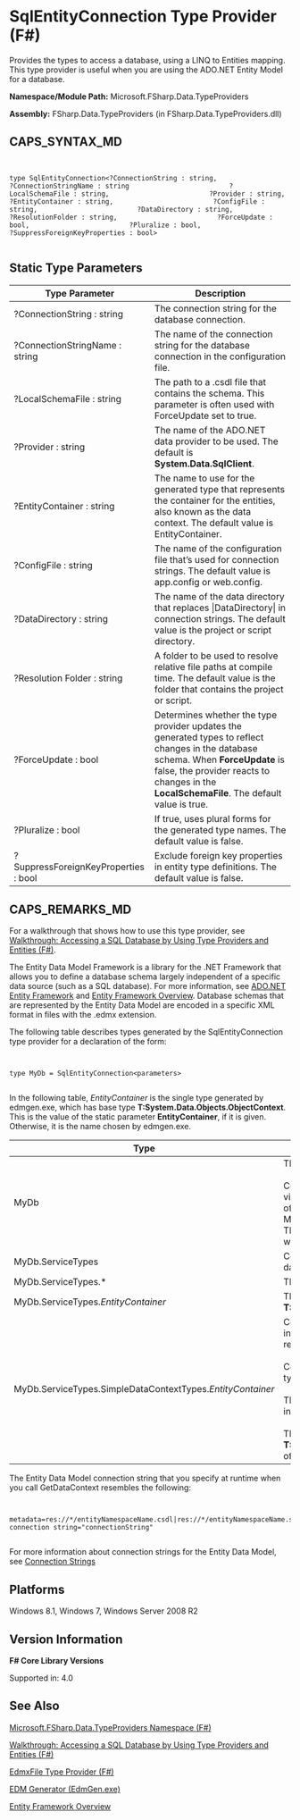 # SqlEntityConnection Type Provider (F#)

Provides the types to access a database, using a LINQ to Entities mapping. This type provider is useful when you are using the ADO.NET Entity Model for a database.

**Namespace/Module Path:** Microsoft.FSharp.Data.TypeProviders

**Assembly:** FSharp.Data.TypeProviders (in FSharp.Data.TypeProviders.dll)


## CAPS_SYNTAX_MD



```


type SqlEntityConnection<?ConnectionString : string,                         ?ConnectionStringName : string                         ?LocalSchemaFile : string,                         ?Provider : string,                         ?EntityContainer : string,                         ?ConfigFile : string,                         ?DataDirectory : string,                         ?ResolutionFolder : string,                         ?ForceUpdate : bool,                         ?Pluralize : bool,                         ?SuppressForeignKeyProperties : bool>


```



## Static Type Parameters


|Type Parameter|Description|
|--------------|-----------|
|?ConnectionString : string|The connection string for the database connection.|
|?ConnectionStringName : string|The name of the connection string for the database connection in the configuration file.|
|?LocalSchemaFile : string|The path to a .csdl file that contains the schema. This parameter is often used with ForceUpdate set to true.|
|?Provider : string|The name of the ADO.NET data provider to be used. The default is **System.Data.SqlClient**.|
|?EntityContainer : string|The name to use for the generated type that represents the container for the entities, also known as the data context. The default value is EntityContainer.|
|?ConfigFile : string|The name of the configuration file that’s used for connection strings. The default value is app.config or web.config.|
|?DataDirectory : string|The name of the data directory that replaces &#124;DataDirectory&#124; in connection strings. The default value is the project or script directory.|
|?Resolution Folder : string|A folder to be used to resolve relative file paths at compile time. The default value is the folder that contains the project or script.|
|?ForceUpdate : bool|Determines whether the type provider updates the generated types to reflect changes in the database schema. When **ForceUpdate** is false, the provider reacts to changes in the **LocalSchemaFile**. The default value is true.|
|?Pluralize : bool|If true, uses plural forms for the generated type names. The default value is false.|
|?SuppressForeignKeyProperties : bool|Exclude foreign key properties in entity type definitions. The default value is false.|

## CAPS_REMARKS_MD
For a walkthrough that shows how to use this type provider, see [Walkthrough: Accessing a SQL Database by Using Type Providers and Entities &#40;F&#35;&#41;](Walkthrough+-+Accessing+a+SQL+Database+by+Using+Type+Providers+and+Entities+%28F%23%29.md).

The Entity Data Model Framework is a library for the .NET Framework that allows you to define a database schema largely independent of a specific data source (such as a SQL database). For more information, see [ADO.NET Entity Framework](https://msdn.microsoft.com/en-us/library/bb399572.aspx) and [Entity Framework Overview](https://msdn.microsoft.com/library/bb399567.aspx). Database schemas that are represented by the Entity Data Model are encoded in a specific XML format in files with the .edmx extension.

The following table describes types generated by the SqlEntityConnection type provider for a declaration of the form:




```


type MyDb = SqlEntityConnection<parameters>


```


In the following table, *EntityContainer* is the single type generated by edmgen.exe, which has base type **T:System.Data.Objects.ObjectContext**. This is the value of the static parameter **EntityContainer**, if it is given. Otherwise, it is the name chosen by edmgen.exe.



|Type|Description|
|----|-----------|
|MyDb|The overall container type.<br /><br />Contains a method **GetDataContext** that returns a simplified view of the data context. The method returns a new instance of MyDB.ServiceTypes.SimpleDataContextTypes.*EntityContainer*. The version with the connectionString parameter may be used when the connection string is determined at runtime.|
|MyDb.ServiceTypes|Contains the embedded full types and simplified types for the database.|
|MyDb.ServiceTypes.&#42;|The embedded types generated by EdmGen.exe.|
|MyDb.ServiceTypes.*EntityContainer*|The data context type, inherited from **T:System.Data.Objects.ObjectContext**.|
|MyDb.ServiceTypes.SimpleDataContextTypes.*EntityContainer*|Contains one method for each method of the full context type, including stored procedures and functions. The methods return **T:System.Data.Linq.ISingleResult&#96;1**.<br /><br />Contains one property for each property of the full context type. The properties return **T:System.Data.Linq.Table&#96;1**.<br /><br />The property Connection gets the database connection as an instance of **T:System.Data.Common.DbConnection**.<br /><br />The property DataContext gets the full data context, of type **T:System.Data.Objects.ObjectContext**. This is the base type of the *EntityContainer* type generated by the type provider.|
The Entity Data Model connection string that you specify at runtime when you call GetDataContext resembles the following:




```


metadata=res://*/entityNamespaceName.csdl|res://*/entityNamespaceName.ssdl|res://*/entityNamespaceName.msl;provider=provider;provider connection string="connectionString"


```


For more information about connection strings for the Entity Data Model, see [Connection Strings](https://msdn.microsoft.com/library/cc716756.aspx)


## Platforms
Windows 8.1, Windows 7, Windows Server 2008 R2


## Version Information
**F# Core Library Versions**

Supported in: 4.0


## See Also
[Microsoft.FSharp.Data.TypeProviders Namespace &#40;F&#35;&#41;](Microsoft.FSharp.Data.TypeProviders+Namespace+%28F%23%29.md)

[Walkthrough: Accessing a SQL Database by Using Type Providers and Entities &#40;F&#35;&#41;](Walkthrough+-+Accessing+a+SQL+Database+by+Using+Type+Providers+and+Entities+%28F%23%29.md)

[EdmxFile Type Provider &#40;F&#35;&#41;](EdmxFile+Type+Provider+%28F%23%29.md)

[EDM Generator &#40;EdmGen.exe&#41;](https://msdn.microsoft.com/library/bb387165.aspx)

[Entity Framework Overview](https://msdn.microsoft.com/library/bb399567.aspx)

